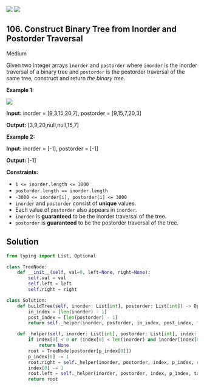 [![](https://img.shields.io/github/stars/LeetCode-in-Python/LeetCode-in-Python?label=Stars&style=flat-square)](https://github.com/LeetCode-in-Python/LeetCode-in-Python)
[![](https://img.shields.io/github/forks/LeetCode-in-Python/LeetCode-in-Python?label=Fork%20me%20on%20GitHub%20&style=flat-square)](https://github.com/LeetCode-in-Python/LeetCode-in-Python/fork)

## 106\. Construct Binary Tree from Inorder and Postorder Traversal

Medium

Given two integer arrays `inorder` and `postorder` where `inorder` is the inorder traversal of a binary tree and `postorder` is the postorder traversal of the same tree, construct and return _the binary tree_.

**Example 1:**

![](https://assets.leetcode.com/uploads/2021/02/19/tree.jpg)

**Input:** inorder = [9,3,15,20,7], postorder = [9,15,7,20,3]

**Output:** [3,9,20,null,null,15,7] 

**Example 2:**

**Input:** inorder = [-1], postorder = [-1]

**Output:** [-1] 

**Constraints:**

*   `1 <= inorder.length <= 3000`
*   `postorder.length == inorder.length`
*   `-3000 <= inorder[i], postorder[i] <= 3000`
*   `inorder` and `postorder` consist of **unique** values.
*   Each value of `postorder` also appears in `inorder`.
*   `inorder` is **guaranteed** to be the inorder traversal of the tree.
*   `postorder` is **guaranteed** to be the postorder traversal of the tree.

## Solution

```python
from typing import List, Optional

class TreeNode:
    def __init__(self, val=0, left=None, right=None):
        self.val = val
        self.left = left
        self.right = right

class Solution:
    def buildTree(self, inorder: List[int], postorder: List[int]) -> Optional[TreeNode]:
        in_index = [len(inorder) - 1]
        post_index = [len(postorder) - 1]
        return self._helper(inorder, postorder, in_index, post_index, float('inf'))

    def _helper(self, inorder: List[int], postorder: List[int], index: List[int], p_index: List[int], target: int) -> Optional[TreeNode]:
        if index[0] < 0 or (index[0] < len(inorder) and inorder[index[0]] == target):
            return None
        root = TreeNode(postorder[p_index[0]])
        p_index[0] -= 1
        root.right = self._helper(inorder, postorder, index, p_index, root.val)
        index[0] -= 1
        root.left = self._helper(inorder, postorder, index, p_index, target)
        return root
```